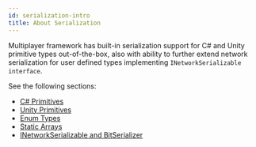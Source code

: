 ```yaml
---
id: serialization-intro
title: About Serialization 
---
```


Multiplayer framework has built-in serialization support for C# and Unity primitive types out-of-the-box, also with ability to further extend network serialization for user defined types implementing `INetworkSerializable interface`.

See the following sections:

* [C# Primitives](cprimatives.md)
* [Unity Primitives](unity-primatives.md)
* [Enum Types](enum-types.md)
* [Static Arrays](serializationstatic-arrays.md)
* [INetworkSerializable and BitSerializer](inetworkserializable-bitserializer.md)